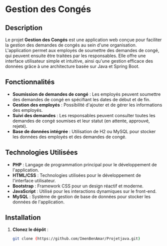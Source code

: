 
# Gestion des Congés

## Description

Le projet **Gestion des Congés** est une application web conçue pour faciliter la gestion des demandes de congés au sein d'une organisation. L'application permet aux employés de soumettre des demandes de congé, qui peuvent ensuite être traitées par les responsables. Elle offre une interface utilisateur simple et intuitive, ainsi qu'une gestion efficace des données grâce à une architecture basée sur Java et Spring Boot.

## Fonctionnalités

- **Soumission de demandes de congé** : Les employés peuvent soumettre des demandes de congé en spécifiant les dates de début et de fin.
- **Gestion des employés** : Possibilité d'ajouter et de gérer les informations des employés.
- **Suivi des demandes** : Les responsables peuvent consulter toutes les demandes de congé soumises et leur statut (en attente, approuvé, rejeté).
- **Base de données intégrée** : Utilisation de H2 ou MySQL pour stocker les données des employés et des demandes de congé.

## Technologies Utilisées

- **PHP** : Langage de programmation principal pour le développement de l'application.
- **HTML/CSS** : Technologies utilisées pour le développement de l'interface utilisateur.
- **Bootstrap** : Framework CSS pour un design réactif et moderne.
- **JavaScript** : Utilisé pour les interactions dynamiques sur le front-end.
- **MySQL** : Système de gestion de base de données pour stocker les données de l'application.

## Installation

1. **Clonez le dépôt** :
   ```bash
   git clone (https://github.com/ImenBenAmar/Projetjava.git)

